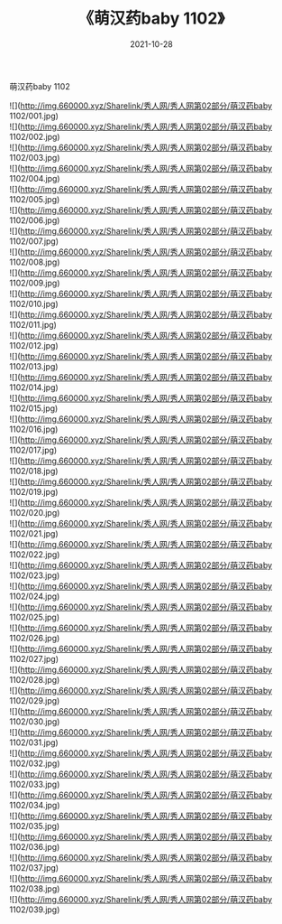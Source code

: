 ﻿---
layout: post
title:  《萌汉药baby 1102》
date:   2021-10-28
img: http://img.660000.xyz/Sharelink/秀人网/秀人网第02部分/萌汉药baby 1102/000.jpg
categories: [美女, 清纯, 唯美]
---

萌汉药baby 1102

  ![](http://img.660000.xyz/Sharelink/秀人网/秀人网第02部分/萌汉药baby 1102/001.jpg) <br> ![](http://img.660000.xyz/Sharelink/秀人网/秀人网第02部分/萌汉药baby 1102/002.jpg) <br> ![](http://img.660000.xyz/Sharelink/秀人网/秀人网第02部分/萌汉药baby 1102/003.jpg) <br> ![](http://img.660000.xyz/Sharelink/秀人网/秀人网第02部分/萌汉药baby 1102/004.jpg) <br> ![](http://img.660000.xyz/Sharelink/秀人网/秀人网第02部分/萌汉药baby 1102/005.jpg) <br> ![](http://img.660000.xyz/Sharelink/秀人网/秀人网第02部分/萌汉药baby 1102/006.jpg) <br> ![](http://img.660000.xyz/Sharelink/秀人网/秀人网第02部分/萌汉药baby 1102/007.jpg) <br> ![](http://img.660000.xyz/Sharelink/秀人网/秀人网第02部分/萌汉药baby 1102/008.jpg) <br> ![](http://img.660000.xyz/Sharelink/秀人网/秀人网第02部分/萌汉药baby 1102/009.jpg) <br> ![](http://img.660000.xyz/Sharelink/秀人网/秀人网第02部分/萌汉药baby 1102/010.jpg) <br> ![](http://img.660000.xyz/Sharelink/秀人网/秀人网第02部分/萌汉药baby 1102/011.jpg) <br> ![](http://img.660000.xyz/Sharelink/秀人网/秀人网第02部分/萌汉药baby 1102/012.jpg) <br> ![](http://img.660000.xyz/Sharelink/秀人网/秀人网第02部分/萌汉药baby 1102/013.jpg) <br> ![](http://img.660000.xyz/Sharelink/秀人网/秀人网第02部分/萌汉药baby 1102/014.jpg) <br> ![](http://img.660000.xyz/Sharelink/秀人网/秀人网第02部分/萌汉药baby 1102/015.jpg) <br> ![](http://img.660000.xyz/Sharelink/秀人网/秀人网第02部分/萌汉药baby 1102/016.jpg) <br> ![](http://img.660000.xyz/Sharelink/秀人网/秀人网第02部分/萌汉药baby 1102/017.jpg) <br> ![](http://img.660000.xyz/Sharelink/秀人网/秀人网第02部分/萌汉药baby 1102/018.jpg) <br> ![](http://img.660000.xyz/Sharelink/秀人网/秀人网第02部分/萌汉药baby 1102/019.jpg) <br> ![](http://img.660000.xyz/Sharelink/秀人网/秀人网第02部分/萌汉药baby 1102/020.jpg) <br> ![](http://img.660000.xyz/Sharelink/秀人网/秀人网第02部分/萌汉药baby 1102/021.jpg) <br> ![](http://img.660000.xyz/Sharelink/秀人网/秀人网第02部分/萌汉药baby 1102/022.jpg) <br> ![](http://img.660000.xyz/Sharelink/秀人网/秀人网第02部分/萌汉药baby 1102/023.jpg) <br> ![](http://img.660000.xyz/Sharelink/秀人网/秀人网第02部分/萌汉药baby 1102/024.jpg) <br> ![](http://img.660000.xyz/Sharelink/秀人网/秀人网第02部分/萌汉药baby 1102/025.jpg) <br> ![](http://img.660000.xyz/Sharelink/秀人网/秀人网第02部分/萌汉药baby 1102/026.jpg) <br> ![](http://img.660000.xyz/Sharelink/秀人网/秀人网第02部分/萌汉药baby 1102/027.jpg) <br> ![](http://img.660000.xyz/Sharelink/秀人网/秀人网第02部分/萌汉药baby 1102/028.jpg) <br> ![](http://img.660000.xyz/Sharelink/秀人网/秀人网第02部分/萌汉药baby 1102/029.jpg) <br> ![](http://img.660000.xyz/Sharelink/秀人网/秀人网第02部分/萌汉药baby 1102/030.jpg) <br> ![](http://img.660000.xyz/Sharelink/秀人网/秀人网第02部分/萌汉药baby 1102/031.jpg) <br> ![](http://img.660000.xyz/Sharelink/秀人网/秀人网第02部分/萌汉药baby 1102/032.jpg) <br> ![](http://img.660000.xyz/Sharelink/秀人网/秀人网第02部分/萌汉药baby 1102/033.jpg) <br> ![](http://img.660000.xyz/Sharelink/秀人网/秀人网第02部分/萌汉药baby 1102/034.jpg) <br> ![](http://img.660000.xyz/Sharelink/秀人网/秀人网第02部分/萌汉药baby 1102/035.jpg) <br> ![](http://img.660000.xyz/Sharelink/秀人网/秀人网第02部分/萌汉药baby 1102/036.jpg) <br> ![](http://img.660000.xyz/Sharelink/秀人网/秀人网第02部分/萌汉药baby 1102/037.jpg) <br> ![](http://img.660000.xyz/Sharelink/秀人网/秀人网第02部分/萌汉药baby 1102/038.jpg) <br> ![](http://img.660000.xyz/Sharelink/秀人网/秀人网第02部分/萌汉药baby 1102/039.jpg) <br>